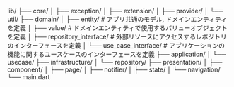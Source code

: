 lib/
  ├── core/
  │   ├── exception/
  │   ├── extension/
  │   ├── provider/
  │   └── util/
  ├── domain/
  │   ├── entity/ # アプリ共通のモデル, ドメインエンティティを定義
  │   ├── value/ # ドメインエンティティで使用するバリューオブジェクトを定義
  │   ├── repository_interface/ # 外部リソースにアクセスするレポジトリのインターフェースを定義
  │   └── use_case_interface/ # アプリケーションの機能に関するユースケースのインターフェースを定義
  ├── application/
  │   └── usecase/
  ├── infrastructure/
  │   └── repository/
  ├── presentation/
  │   ├── component/
  │   ├── page/
  │   ├── notifier/
  │   ├── state/
  │   └── navigation/
  └── main.dart